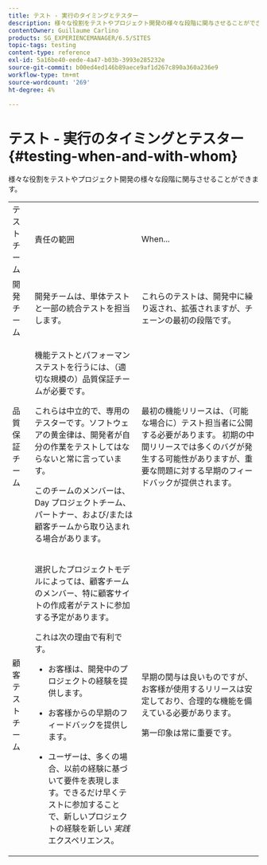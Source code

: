 ```yaml
---
title: テスト - 実行のタイミングとテスター
description: 様々な役割をテストやプロジェクト開発の様々な段階に関与させることができます。
contentOwner: Guillaume Carlino
products: SG_EXPERIENCEMANAGER/6.5/SITES
topic-tags: testing
content-type: reference
exl-id: 5a16be40-eede-4a47-b03b-3993e285232e
source-git-commit: b00ed4ed146b89aece9af1d267c890a360a236e9
workflow-type: tm+mt
source-wordcount: '269'
ht-degree: 4%

---
```


# テスト - 実行のタイミングとテスター{#testing-when-and-with-whom}

様々な役割をテストやプロジェクト開発の様々な段階に関与させることができます。

<table>
 <tbody>
  <tr>
   <td>テストチーム</td>
   <td>責任の範囲 </td>
   <td>When...</td>
  </tr>
  <tr>
   <td>開発チーム</td>
   <td>開発チームは、単体テストと一部の統合テストを担当します。</td>
   <td>これらのテストは、開発中に繰り返され、拡張されますが、チェーンの最初の段階です。</td>
  </tr>
  <tr>
   <td>品質保証チーム</td>
   <td><p>機能テストとパフォーマンステストを行うには、（適切な規模の）品質保証チームが必要です。</p> <p>これらは中立的で、専用のテスターです。ソフトウェアの黄金律は、開発者が自分の作業をテストしてはならないと常に言っています。</p> <p>このチームのメンバーは、Day プロジェクトチーム、パートナー、および/または顧客チームから取り込まれる場合があります。</p> </td>
   <td><p>最初の機能リリースは、（可能な場合に）テスト担当者に公開する必要があります。 初期の中間リリースでは多くのバグが発生する可能性がありますが、重要な問題に対する早期のフィードバックが提供されます。</p> </td>
  </tr>
  <tr>
   <td>顧客テストチーム</td>
   <td><p>選択したプロジェクトモデルによっては、顧客チームのメンバー、特に顧客サイトの作成者がテストに参加する予定があります。</p> <p>これは次の理由で有利です。</p>
    <ul>
     <li><p>お客様は、開発中のプロジェクトの経験を提供します。</p> </li>
     <li><p>お客様からの早期のフィードバックを提供します。</p> </li>
     <li><p>ユーザーは、多くの場合、以前の経験に基づいて要件を表現します。できるだけ早くテストに参加することで、新しいプロジェクトの経験を新しい <i>実践</i> エクスペリエンス。</p> </li>
    </ul> </td>
   <td><p>早期の関与は良いものですが、お客様が使用するリリースは安定しており、合理的な機能を備えている必要があります。</p> <p>第一印象は常に重要です。</p> </td>
  </tr>
 </tbody>
</table>
